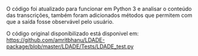 O código foi atualizado para funcionar em Python 3 e analisar o conteúdo das transcrições, também foram adicionados métodos que permitem com que a saída fosse observável pelo usuário.

O código original disponibilizado está disponivel em: https://github.com/amritbhanu/LDADE-package/blob/master/LDADE/Tests/LDADE_test.py

